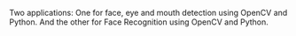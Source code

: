 Two applications:
One for face, eye and mouth detection using OpenCV and Python.
And the other for Face Recognition using OpenCV and Python.
 


